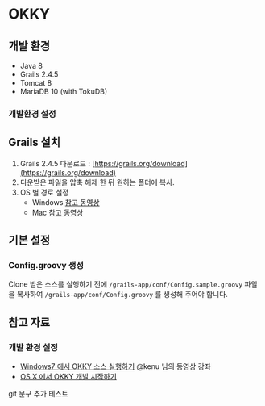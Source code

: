 OKKY
==========

## 개발 환경

- Java 8
- Grails 2.4.5
- Tomcat 8
- MariaDB 10 (with TokuDB)

### 개발환경 설정

## Grails 설치
1. Grails 2.4.5 다운로드 : [https://grails.org/download](https://grails.org/download)
2. 다운받은 파일을 압축 해제 한 뒤 원하는 폴더에 복사.
3. OS 별 경로 설정
	- Windows [참고 동영상](http://www.grailsexample.net/installing-a-grails-development-environment-on-windows/)
	- Mac [참고 동영상](http://www.grailsexample.net/installing-a-grails-development-environment-on-os-x/)
		
## 기본 설정
### Config.groovy 생성
Clone 받은 소스를 실행하기 전에 `/grails-app/conf/Config.sample.groovy` 파일을 복사하여 `/grails-app/conf/Config.groovy` 를 생성해 주어야 합니다.

## 참고 자료

### 개발 환경 설정

  * [Windows7 에서 OKKY 소스 실행하기](http://okky.kr/article/272699) @kenu 님의 동영상 강좌
  * [OS X 에서 OKKY 개발 시작하기](BUILDING_OSX.md)

git 문구 추가 테스트 
